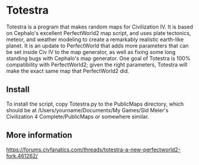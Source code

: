 # Totestra

Totestra is a program that makes random maps for Civilization IV. It
is based on Cephalo's excellent PerfectWorld2 map script, and uses
plate tectonics, meteor, and weather modeling to create a remarkably
realistic earth-like planet. It is an update to PerfectWorld that adds
more parameters that can be set inside Civ IV to the map generator, as
well as fixing some long standing bugs with Cephalo's map generator. One
goal of Totestra is 100% compatibility with PerfectWorld2; given the right
parameters, Totestra will make the exact same map that PerfectWorld2 did.

## Install

To install the script, copy Totestra.py to the PublicMaps directory,
which should be at /Users/yourname/Documents/My Games/Sid Meier's
Civilization 4 Complete/PublicMaps or somewhere similar.

## More information

https://forums.civfanatics.com/threads/totestra-a-new-perfectworld2-fork.461262/
